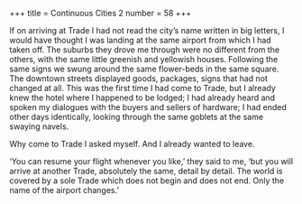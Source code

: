 +++
title = Continuous Cities 2
number = 58
+++

If on arriving at Trade I had not read the city’s name written in big letters, I would have thought I was landing at the same airport from which I had taken off. The suburbs they drove me through were no different from the others, with the same little greenish and yellowish houses. Following the same signs we swung around the same flower-beds in the same square. The downtown streets displayed goods, packages, signs that had not changed at all. This was the first time I had come to Trade, but I already knew the hotel where I happened to be lodged; I had already heard and spoken my dialogues with the buyers and sellers of hardware; I had ended other days identically, looking through the same goblets at the same swaying navels.

Why come to Trade I asked myself. And I already wanted to leave.

‘You can resume your flight whenever you like,’ they said to me, ‘but you will arrive at another Trade, absolutely the same, detail by detail. The world is covered by a sole Trade which does not begin and does not end. Only the name of the airport changes.’